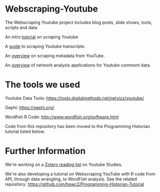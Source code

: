 # Webscraping-Youtube
The Webscraping Youtube project includes blog posts, slide shows, tools, scripts and data

An intro [tutorial](https://sites.temple.edu/tudsc/2018/12/12/how-to-scrape-and-analyze-youtube-data-prototyping-a-digital-project-on-immigration-discourse/
) on scraping Youtube

A [guide](https://sites.temple.edu/tudsc/2019/04/03/computational-text-analysis-of-youtube-video-transcripts/) to scraping Youtube transcripts.

An [overview](https://github.com/nlgarlic/YouTube-Related-Video-Similarity) on scraping metadata from YouTube.

An [overview](https://sites.temple.edu/tudsc/2019/03/26/network-analysis-on-youtube/?relatedposts_hit=1&relatedposts_origin=5709&relatedposts_position=0) of network analysis applications for Youtube comment data. 

# The tools we used

Youtube Data Tools: https://tools.digitalmethods.net/netvizz/youtube/

Gephi: https://gephi.org/

Wordfish R Code: http://www.wordfish.org/software.html

Code from this repository has been moved to the Programming Historian tutorial listed below. 

# Further Information

We're working on a [Zotero reading list](https://www.zotero.org/groups/2420013/youtube_studies) on Youtube Studies.

We're also developing a tutorial on Webscraping YouTube with R code from API, through data wrangling, to WordFish analysis. See the related repository: https://github.com/hawc2/Programming-Historian-Tutorial
